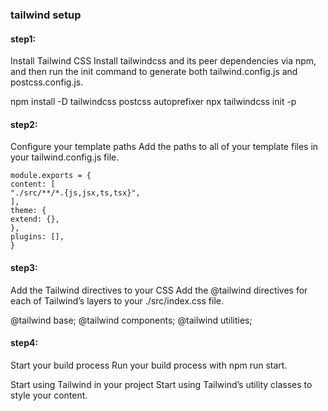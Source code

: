 ### tailwind setup

#### step1:

Install Tailwind CSS
Install tailwindcss and its peer dependencies via npm, and then run the init command to generate both tailwind.config.js and postcss.config.js.

npm install -D tailwindcss postcss autoprefixer
npx tailwindcss init -p

#### step2:

Configure your template paths
Add the paths to all of your template files in your tailwind.config.js file.

```
module.exports = {
content: [
"./src/**/*.{js,jsx,ts,tsx}",
],
theme: {
extend: {},
},
plugins: [],
}
```

#### step3:

Add the Tailwind directives to your CSS
Add the @tailwind directives for each of Tailwind’s layers to your ./src/index.css file.

@tailwind base;
@tailwind components;
@tailwind utilities;

#### step4:

Start your build process
Run your build process with npm run start.

Start using Tailwind in your project
Start using Tailwind’s utility classes to style your content.
